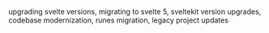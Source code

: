 upgrading svelte versions, migrating to svelte 5, sveltekit version upgrades, codebase modernization, runes migration, legacy project updates